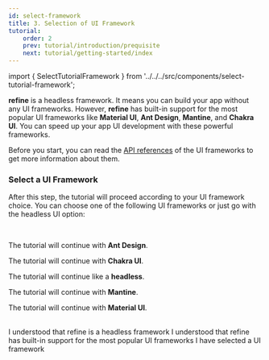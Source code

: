 ```yaml
---
id: select-framework
title: 3. Selection of UI Framework
tutorial:
    order: 2
    prev: tutorial/introduction/prequisite
    next: tutorial/getting-started/index
---
```


import { SelectTutorialFramework } from '../../../src/components/select-tutorial-framework';

**refine** is a headless framework. It means you can build your app without any UI frameworks. However, **refine** has built-in support for the most popular UI frameworks like **Material UI**, **Ant Design**, **Mantine**, and **Chakra UI**. You can speed up your app UI development with these powerful frameworks.

Before you start, you can read the [API references](/docs/api-reference/) of the UI frameworks to get more information about them.

<h3>Select a UI Framework</h3>

After this step, the tutorial will proceed according to your UI framework choice. You can choose one of the following UI frameworks or just go with the headless UI option:

<SelectTutorialFramework />

<br/>

<UIConditional is="antd">

The tutorial will continue with **Ant Design**.

</UIConditional>

<UIConditional is="chakra-ui">

The tutorial will continue with **Chakra UI**.

</UIConditional>

<UIConditional is="headless">

The tutorial will continue like a **headless**.

</UIConditional>

<UIConditional is="mantine">

The tutorial will continue with **Mantine**.

</UIConditional>

<UIConditional is="mui">

The tutorial will continue with **Material UI**.

</UIConditional>

<br/>

<Checklist>

<ChecklistItem id="select-framework">
I understood that refine is a headless framework
</ChecklistItem>
<ChecklistItem id="select-framework-2">
I understood that refine has built-in support for the most popular UI frameworks
</ChecklistItem>
<ChecklistItem id="select-framework-3">
I have selected a UI framework
</ChecklistItem>

</Checklist>

